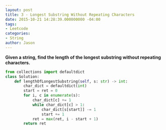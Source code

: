 ```yaml
---
layout: post
title: 3 - Longest Substring Without Repeating Characters
date: 2015-10-21 14:28:39.000000000 -04:00
tags:
- Leetcode
categories:
- String
author: Jason
---
```

**Given a string, find the length of the longest substring without repeating characters.**

``` python
from collections import defaultdict
class Solution:
    def lengthOfLongestSubstring(self, s: str) -> int:
        char_dict = defaultdict(int)
        start = ret = 0
        for i, c in enumerate(s):
            char_dict[c] += 1
            while char_dict[c] > 1:
                char_dict[s[start]] -= 1
                start += 1
            ret = max(ret, i - start + 1)
        return ret
```
